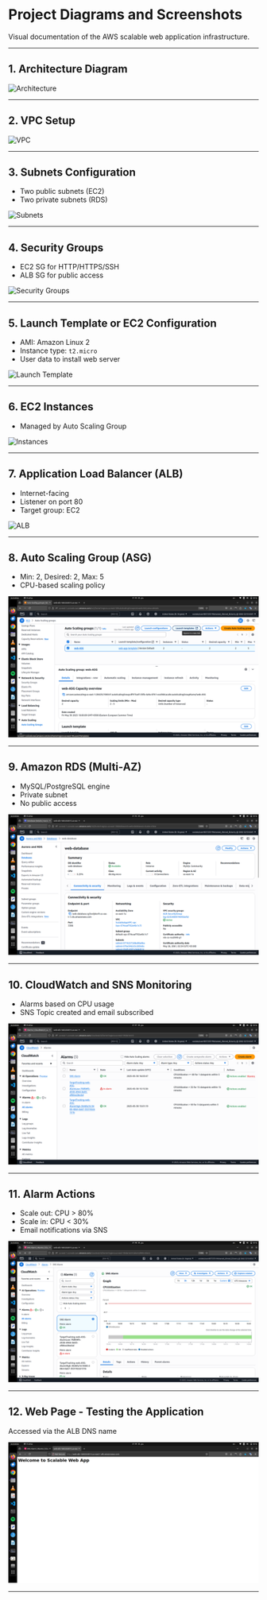 # Project Diagrams and Screenshots

Visual documentation of the AWS scalable web application infrastructure.

---

## 1. Architecture Diagram

![Architecture](AWS-WebPage/aws-images/Diagram.png)

---

## 2. VPC Setup

![VPC](AWS-WebPage/aws-images/VPC.png)

---

## 3. Subnets Configuration

- Two public subnets (EC2)
- Two private subnets (RDS)

![Subnets](AWS-WebPage/aws-images/Subnets.png)

---

## 4. Security Groups

- EC2 SG for HTTP/HTTPS/SSH
- ALB SG for public access

![Security Groups](AWS-WebPage/aws-images/SecurityGroup.png)

---

## 5. Launch Template or EC2 Configuration

- AMI: Amazon Linux 2
- Instance type: `t2.micro`
- User data to install web server

![Launch Template](AWS-WebPage/aws-images/LuanchTemplate.png)

---

## 6. EC2 Instances

- Managed by Auto Scaling Group

![Instances](AWS-WebPage/aws-images/Instances.png)

---

## 7. Application Load Balancer (ALB)

- Internet-facing
- Listener on port 80
- Target group: EC2

![ALB](AWS-WebPage/aws-images/LoadBalancer.png)

---

## 8. Auto Scaling Group (ASG)

- Min: 2, Desired: 2, Max: 5
- CPU-based scaling policy

![ASG](./aws-images/AutoScalingGroups.png)

---

## 9. Amazon RDS (Multi-AZ)

- MySQL/PostgreSQL engine
- Private subnet
- No public access

![RDS](./aws-images/RDS-DB.png)

---

## 10. CloudWatch and SNS Monitoring

- Alarms based on CPU usage
- SNS Topic created and email subscribed

![CloudWatch](./aws-images/Cloudwatch.png)

---

## 11. Alarm Actions

- Scale out: CPU > 80%
- Scale in: CPU < 30%
- Email notifications via SNS

![Alarms](./aws-images/SNS.png)

---

## 12. Web Page - Testing the Application

Accessed via the ALB DNS name

![Web Page](./aws-images/WebPage.png)

---
